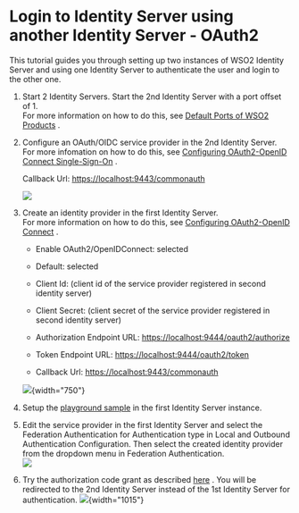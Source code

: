 # Login to Identity Server using another Identity Server - OAuth2

This tutorial guides you through setting up two instances of WSO2
Identity Server and using one Identity Server to authenticate the user
and login to the other one.

1.  Start 2 Identity Servers. Start the 2nd Identity Server with a port
    offset of 1.  
    For more information on how to do this, see [Default Ports of WSO2
    Products](Default-Ports-of-WSO2-Products_103330620.html#DefaultPortsofWSO2Products-offset)
    .
2.  Configure an OAuth/OIDC service provider in the 2nd Identity
    Server.  
    For more infomation on how to do this, see [Configuring
    OAuth2-OpenID Connect
    Single-Sign-On](_Configuring_OAuth2-OpenID_Connect_Single-Sign-On_)
    .

    Callback Url: <https://localhost:9443/commonauth>

    ![](attachments/103330020/103330025.png)

3.  Create an identity provider in the first Identity Server.  
    For more information on how to do this, see [Configuring
    OAuth2-OpenID Connect](_Configuring_OAuth2-OpenID_Connect_) .

    -   Enable OAuth2/OpenIDConnect: selected

    -   Default: selected

    -   Client Id: (client id of the service provider registered in
        second identity server)

    -   Client Secret: (client secret of the service provider registered
        in second identity server)

    -   Authorization Endpoint URL:
        <https://localhost:9444/oauth2/authorize>

    -   Token Endpoint URL: <https://localhost:9444/oauth2/token>

    -   Callback Url: <https://localhost:9443/commonauth>

    ![](attachments/103330020/103330021.png){width="750"}  

4.  Setup the [playground sample](_Setting_Up_the_Sample_Webapp_) in the
    first Identity Server instance.
5.  Edit the service provider in the first Identity Server and select
    the Federation Authentication for Authentication type in Local and
    Outbound Authentication Configuration. Then select the created
    identity provider from the dropdown menu in Federation
    Authentication.  
    ![](attachments/103330020/103330023.png)
6.  Try the authorization code grant as described
    [here](_Try_Authorization_Code_Grant_) . You will be redirected to
    the 2nd Identity Server instead of the 1st Identity Server for
    authentication.
    ![](attachments/103330020/103330022.png){width="1015"}
